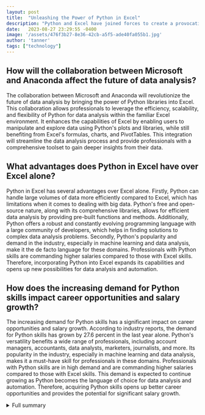 ```yaml
---
layout: post
title:  "Unleashing the Power of Python in Excel"
description: "Python and Excel have joined forces to create a provocative combination for data analysis and visualization."
date:   2023-08-27 23:29:55 -0400
image: '/assets/476f3b27-8e36-42cb-a5f5-ade40fa055b1.jpg'
author: 'tanner'
tags: ["technology"]
---
```


## How will the collaboration between Microsoft and Anaconda affect the future of data analysis?
The collaboration between Microsoft and Anaconda will revolutionize the future of data analysis by bringing the power of Python libraries into Excel. This collaboration allows professionals to leverage the efficiency, scalability, and flexibility of Python for data analysis within the familiar Excel environment. It enhances the capabilities of Excel by enabling users to manipulate and explore data using Python's plots and libraries, while still benefiting from Excel's formulas, charts, and PivotTables. This integration will streamline the data analysis process and provide professionals with a comprehensive toolset to gain deeper insights from their data.

## What advantages does Python in Excel have over Excel alone?
Python in Excel has several advantages over Excel alone. Firstly, Python can handle large volumes of data more efficiently compared to Excel, which has limitations when it comes to dealing with big data. Python's free and open-source nature, along with its comprehensive libraries, allows for efficient data analysis by providing pre-built functions and methods. Additionally, Python offers a robust and constantly evolving programming language with a large community of developers, which helps in finding solutions to complex data analysis problems. Secondly, Python's popularity and demand in the industry, especially in machine learning and data analysis, make it the de facto language for these domains. Professionals with Python skills are commanding higher salaries compared to those with Excel skills. Therefore, incorporating Python into Excel expands its capabilities and opens up new possibilities for data analysis and automation.

## How does the increasing demand for Python skills impact career opportunities and salary growth?
The increasing demand for Python skills has a significant impact on career opportunities and salary growth. According to industry reports, the demand for Python skills has grown by 27.6 percent in the last year alone. Python's versatility benefits a wide range of professionals, including account managers, accountants, data analysts, marketers, journalists, and more. Its popularity in the industry, especially in machine learning and data analysis, makes it a must-have skill for professionals in these domains. Professionals with Python skills are in high demand and are commanding higher salaries compared to those with Excel skills. This demand is expected to continue growing as Python becomes the language of choice for data analysis and automation. Therefore, acquiring Python skills opens up better career opportunities and provides the potential for significant salary growth.

<details>
  <summary>Full summary</summary>
I. Introduction<br><br>Python and Excel have long been popular tools for professionals in various industries. Excel has been the go-to software for organizing, manipulating, and analyzing data for many years, while Python has gained traction as one of the most popular programming languages today. The recent collaboration between Microsoft and Anaconda brings the power of Python libraries into Excel, creating a powerful combination for data analysis and visualization.<br><br>II. The Power of Python in Excel<br><br>A. Manipulating and exploring data<br><br>With Python in Excel, users can now manipulate and explore data using Python's plots and libraries, leveraging Excel's formulas, charts, and PivotTables to further refine their insights. This integration promises to provide the best of both worlds, allowing professionals to harness the efficiency, scalability, and flexibility of Python for data analysis within the familiar Excel environment.<br><br>B. Handling large volumes of data<br><br>One of the key advantages of Python in Excel is its ability to handle large volumes of data more efficiently compared to Excel alone. Excel, while a powerful tool, has its limitations when it comes to dealing with big data. Syntax errors and security risks are also concerns with Excel. On the other hand, Python offers a robust and constantly evolving programming language with a large community of developers. Python's free and open-source nature, along with its comprehensive libraries, allows for efficient data analysis by providing pre-built functions and methods.<br><br>C. Advantages over Excel alone<br><br>The demand for Python skills has seen a significant increase in recent years. According to industry reports, the demand for Python skills has grown by 27.6 percent in the last year alone. Professionals with Python skills are commanding higher salaries compared to those with Excel skills. Learning Python is a must-have skill for data analysts and offers better career opportunities and salary growth.<br><br>III. Increasing demand for Python skills<br><br>A. Growing demand in the industry<br><br>Python's versatility benefits a wide range of professionals, including account managers, accountants, data analysts, marketers, journalists, and more. Its popularity in the industry, especially in machine learning and data analysis, makes it the de facto language for these domains. While Excel has its place as a versatile tool, Python offers better capabilities for data analysis and automation.<br><br>B. Better career opportunities<br><br>The demand for Python skills has seen a significant increase in recent years. According to industry reports, the demand for Python skills has grown by 27.6 percent in the last year alone. Professionals with Python skills are commanding higher salaries compared to those with Excel skills. Learning Python is a must-have skill for data analysts and offers better career opportunities and salary growth.<br><br>IV. Python's versatility<br><br>A. Benefits for various professionals<br><br>Python's versatility benefits a wide range of professionals, including account managers, accountants, data analysts, marketers, journalists, and more. Its popularity in the industry, especially in machine learning and data analysis, makes it the de facto language for these domains. While Excel has its place as a versatile tool, Python offers better capabilities for data analysis and automation.<br><br>B. Python as the language of choice<br><br>Python's versatility benefits a wide range of professionals, including account managers, accountants, data analysts, marketers, journalists, and more. Its popularity in the industry, especially in machine learning and data analysis, makes it the de facto language for these domains. While Excel has its place as a versatile tool, Python offers better capabilities for data analysis and automation.<br><br>V. Python in Excel Preview Program<br><br>A. Availability and current stage<br><br>Microsoft's public preview program for Python in Excel is currently available to Microsoft 365 subscribers. However, Python in Excel is still in its preview stage and subject to change based on feedback.<br><br>B. Accessing Python in Excel<br><br>Users can join the Microsoft 365 Insider Program and choose the Beta Channel Insider level to access Python in Excel. Presently, the feature is available only on Excel for Windows.<br><br>C. Limitations and platform availability<br><br>Python in Excel is limited to the Microsoft 365 subscribers and is currently available only on Excel for Windows. However, as the program progresses, there may be updates and expanded availability.<br><br>VI. Conclusion<br><br>The combination of Python and Excel offers a powerful toolkit for professionals seeking to excel in data analysis and further their career growth. Python's efficiency, scalability, and flexibility, combined with Excel's familiar interface and features, provide a comprehensive solution for manipulating, analyzing, and visualizing data. Whether you are a seasoned data analyst or someone starting their journey in the field, learning Python and leveraging its integration with Excel will undoubtedly open up new possibilities and pave the way for success.
</details>
